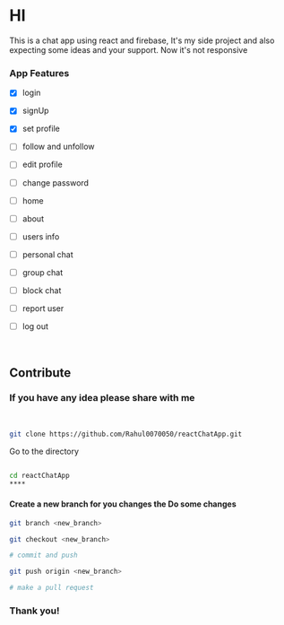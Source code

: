 # HI

This is a chat app using react and firebase, It's my side project and also expecting some ideas and your support. Now it's not responsive

### App Features

- [x] login 
- [x] signUp 
- [x] set profile
- [ ] follow and unfollow
- [ ] edit profile
- [ ] change password
- [ ] home
- [ ] about 
- [ ] users info
- [ ] personal chat 
- [ ] group chat
- [ ] block chat
- [ ] report user
- [ ] log out



<br />

## **Contribute**

### If you have any idea please share with me   

<br />

```bash
git clone https://github.com/Rahul0070050/reactChatApp.git
```

Go to the directory

```bash

cd reactChatApp
****
```

#### Create a new branch for you changes the Do some changes

```bash
git branch <new_branch>

git checkout <new_branch>

# commit and push

git push origin <new_branch> 

# make a pull request
```

### Thank you!